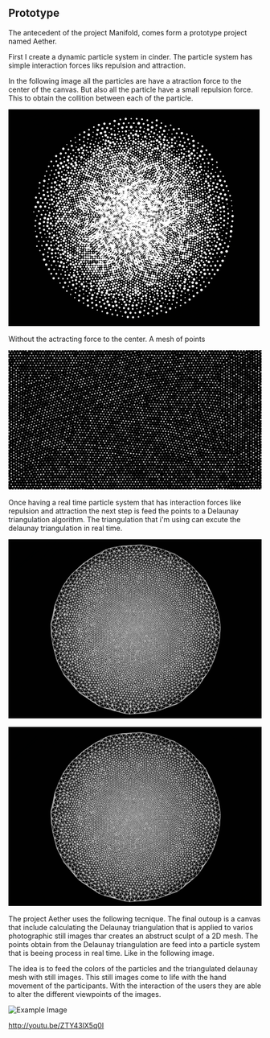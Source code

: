 ## Prototype

The antecedent of the project Manifold, comes form a prototype project named Aether.

First I create a dynamic particle system in cinder. The particle system has  simple interaction forces liks repulsion and attraction.

In the following image all the particles are have a atraction force to the center of the canvas. But also all the particle have a small repulsion force. This to obtain the collition between each of the particle.

![Example Image](../project_images/particles.png "Particles")

Without the actracting force to the center. A mesh of points

![Example Image](../project_images/particles-noCenter.png "Mesh")

Once having a real time particle system that has interaction forces like repulsion and attraction the next step is feed the points to a Delaunay triangulation algorithm. The triangulation that i'm using can excute the delaunay triangulation in real time.

![Example Image](../project_images/manifold-triangulation.png "Triangulation")

![Example Image](../project_images/manifold-triangulation.png "Triangulation")


The project Aether uses the following tecnique. The final outoup is a canvas that include calculating the Delaunay triangulation that is applied to varios photographic still images thar creates an abstruct sculpt of a 2D mesh. The points obtain from the Delaunay triangulation are feed into a particle system that is beeing process in real time. Like in the following image.



The idea is to feed the colors of the particles and the triangulated delaunay mesh with still images. This still images come to life with the hand movement of the participants. With the interaction of the users they are able to alter the different viewpoints of the images.








![Example Image](http://codigogenerativo.com/wp-content/uploads/eather_03.jpg "Interaction")


http://youtu.be/ZTY43lX5q0I
